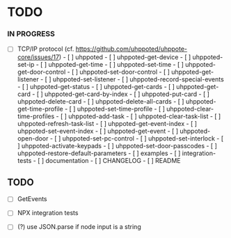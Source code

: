 # TODO

### IN PROGRESS

- [ ] TCP/IP protocol (cf. https://github.com/uhppoted/uhppote-core/issues/17)
      - [ ] uhppoted
      - [ ] uhppoted-get-device
      - [ ] uhppoted-set-ip
      - [ ] uhppoted-get-time
      - [ ] uhppoted-set-time
      - [ ] uhppoted-get-door-control
      - [ ] uhppoted-set-door-control
      - [ ] uhppoted-get-listener
      - [ ] uhppoted-set-listener
      - [ ] uhppoted-record-special-events
      - [ ] uhppoted-get-status
      - [ ] uhppoted-get-cards
      - [ ] uhppoted-get-card
      - [ ] uhppoted-get-card-by-index
      - [ ] uhppoted-put-card
      - [ ] uhppoted-delete-card
      - [ ] uhppoted-delete-all-cards
      - [ ] uhppoted-get-time-profile
      - [ ] uhppoted-set-time-profile
      - [ ] uhppoted-clear-time-profiles
      - [ ] uhppoted-add-task
      - [ ] uhppoted-clear-task-list
      - [ ] uhppoted-refresh-task-list
      - [ ] uhppoted-get-event-index
      - [ ] uhppoted-set-event-index
      - [ ] uhppoted-get-event
      - [ ] uhppoted-open-door
      - [ ] uhppoted-set-pc-control
      - [ ] uhppoted-set-interlock
      - [ ] uhppoted-activate-keypads
      - [ ] uhppoted-set-door-passcodes
      - [ ] uhppoted-restore-default-parameters
      - [ ] examples
      - [ ] integration-tests
      - [ ] documentation
      - [ ] CHANGELOG
      - [ ] README

## TODO

- [ ] GetEvents
- [ ] NPX integration tests
- [ ] (?) use JSON.parse if node input is a string

